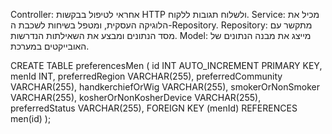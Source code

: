 Controller: אחראי לטיפול בבקשות HTTP ולשלוח תגובות ללקוח.
Service: מכיל את הלוגיקה העסקית, ומטפל בשיחות לשכבת ה-Repository.
Repository: מתקשר עם מסד הנתונים ומבצע את השאילתות הנדרשות.
Model: מייצג את מבנה הנתונים של האובייקטים במערכת.


CREATE TABLE preferencesMen (
id INT AUTO_INCREMENT PRIMARY KEY,
menId INT,
preferredRegion VARCHAR(255),
preferredCommunity VARCHAR(255),
handkerchiefOrWig VARCHAR(255),
smokerOrNonSmoker VARCHAR(255),
kosherOrNonKosherDevice VARCHAR(255),
preferredStatus VARCHAR(255),
FOREIGN KEY (menId) REFERENCES men(id)
);
